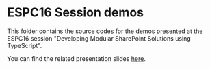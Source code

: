 # ESPC16 Session demos

This folder contains the source codes for the demos presented at the
ESPC16 session "Developing Modular SharePoint Solutions using TypeScript".

You can find the related presentation slides [here](http://aka.artokai.net/espc16/slides).